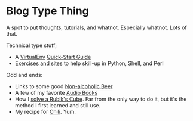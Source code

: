 # Blog Type Thing

A spot to put thoughts, tutorials, and whatnot.  Especially whatnot.
Lots of that.

Technical type stuff;

* A [VirtualEnv](https://virtualenv.pypa.io/en/latest/)
  [Quick-Start Guide](2019/03/virtualenv.basics.md)
* [Exercises and sites](2019/05/scripting.practice.md) to help skill-up in Python, Shell,
  and Perl

Odd and ends:

* Links to some good [Non-alcoholic Beer](personal.misc/na-beer.html)
* A few of my favorite [Audio Books](personal.misc/audio-books.html)
* How I [solve a Rubik's Cube](personal.misc/rubiks.html).  Far from the only way to do it,
  but it's the method I first learned and still use.
* My recipe for [Chili](recipes/chili.html).  Yum.
